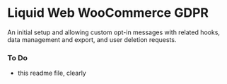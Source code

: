 # Liquid Web WooCommerce GDPR
An initial setup and allowing custom opt-in messages with related hooks, data management and export, and user deletion requests.


### To Do
* this readme file, clearly
